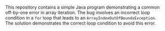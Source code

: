 This repository contains a simple Java program demonstrating a common off-by-one error in array iteration.  The bug involves an incorrect loop condition in a `for` loop that leads to an `ArrayIndexOutOfBoundsException`. The solution demonstrates the correct loop condition to avoid this error.